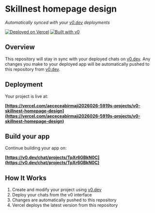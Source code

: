 # Skillnest homepage design

*Automatically synced with your [v0.dev](https://v0.dev) deployments*

[![Deployed on Vercel](https://img.shields.io/badge/Deployed%20on-Vercel-black?style=for-the-badge&logo=vercel)](https://vercel.com/aececeabirmaji2026026-5919s-projects/v0-skillnest-homepage-design)
[![Built with v0](https://img.shields.io/badge/Built%20with-v0.dev-black?style=for-the-badge)](https://v0.dev/chat/projects/TpXr6GBkN0C)

## Overview

This repository will stay in sync with your deployed chats on [v0.dev](https://v0.dev).
Any changes you make to your deployed app will be automatically pushed to this repository from [v0.dev](https://v0.dev).

## Deployment

Your project is live at:

**[https://vercel.com/aececeabirmaji2026026-5919s-projects/v0-skillnest-homepage-design](https://vercel.com/aececeabirmaji2026026-5919s-projects/v0-skillnest-homepage-design)**

## Build your app

Continue building your app on:

**[https://v0.dev/chat/projects/TpXr6GBkN0C](https://v0.dev/chat/projects/TpXr6GBkN0C)**

## How It Works

1. Create and modify your project using [v0.dev](https://v0.dev)
2. Deploy your chats from the v0 interface
3. Changes are automatically pushed to this repository
4. Vercel deploys the latest version from this repository